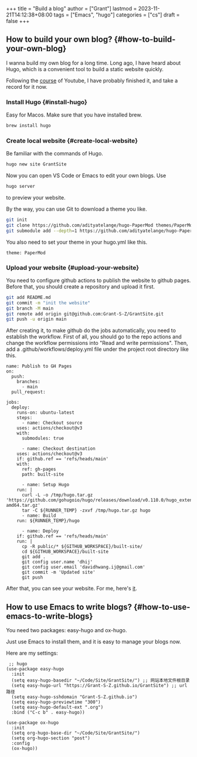 +++
title = "Build a blog"
author = ["Grant"]
lastmod = 2023-11-21T14:12:38+08:00
tags = ["Emacs", "hugo"]
categories = ["cs"]
draft = false
+++

## How to build your own blog? {#how-to-build-your-own-blog}

I wanna build my own blog for a long time. Long ago, I have heard about Hugo, which is a convenient tool to build a static website quickly.

Following the [course](https://www.youtube.com/watch?v=hjD9jTi_DQ4&list=PLeiDFxcsdhUrzkK5Jg9IZyiTsIMvXxKZP&index=2) of Youtube, I have probably finished it, and take a record for it now.


### Install Hugo {#install-hugo}

Easy for Macos. Make sure that you have installed brew.

```bash
brew install hugo
```


### Create local website {#create-local-website}

Be familiar with the commands of Hugo.

```bash
hugo new site GrantSite
```

Now you can open VS Code or Emacs to edit your own blogs. Use

```bash
hugo server
```

to preview your website.

By the way, you can use Git to download a theme you like.

```bash
git init
git clone https://github.com/adityatelange/hugo-PaperMod themes/PaperMod --depth=1
git submodule add --depth=1 https://github.com/adityatelange/hugo-PaperMod.git themes/PaperMod
```

You also need to set your theme in your hugo.yml like this.

```nil
theme: PaperMod
```


### Upload your website {#upload-your-website}

You need to configure github actions to publish the website to github pages. Before that, you should create a repository and upload it first.

```bash
git add README.md
git commit -m "init the website"
git branch -M main
git remote add origin git@github.com:Grant-S-Z/GrantSite.git
git push -u origin main
```

After creating it, to make github do the jobs automatically, you need to establish the workflow. First of all, you should go to the repo actions and change the workflow permissions into "Read and write permissions". Then, add a .github/workflows/deploy.yml file under the project root directory like this.

```nil
name: Publish to GH Pages
on:
  push:
    branches:
      - main
  pull_request:

jobs:
  deploy:
    runs-on: ubuntu-latest
    steps:
      - name: Checkout source
	uses: actions/checkout@v3
	with:
	  submodules: true

      - name: Checkout destination
	uses: actions/checkout@v3
	if: github.ref == 'refs/heads/main'
	with:
	  ref: gh-pages
	  path: built-site

      - name: Setup Hugo
	run: |
	  curl -L -o /tmp/hugo.tar.gz 'https://github.com/gohugoio/hugo/releases/download/v0.110.0/hugo_extended_0.110.0_linux-amd64.tar.gz'
	  tar -C ${RUNNER_TEMP} -zxvf /tmp/hugo.tar.gz hugo
      - name: Build
	run: ${RUNNER_TEMP}/hugo

      - name: Deploy
	if: github.ref == 'refs/heads/main'
	run: |
	  cp -R public/* ${GITHUB_WORKSPACE}/built-site/
	  cd ${GITHUB_WORKSPACE}/built-site
	  git add .
	  git config user.name 'dhij'
	  git config user.email 'davidhwang.ij@gmail.com'
	  git commit -m 'Updated site'
	  git push
```

After that, you can see your website. For me, here's [it](https://grant-s-z.github.io/GrantSite/).


## How to use Emacs to write blogs? {#how-to-use-emacs-to-write-blogs}

You need two packages: easy-hugo and ox-hugo.

Just use Emacs to install them, and it is easy to manage your blogs now.

Here are my settings:

```emacs-lisp
 ;; hugo
(use-package easy-hugo
  :init
  (setq easy-hugo-basedir "~/Code/Site/GrantSite/") ;; 网站本地文件根目录
  (setq easy-hugo-url "https://Grant-S-Z.github.io/GrantSite") ;; url 路径
  (setq easy-hugo-sshdomain "Grant-S-Z.github.io")
  (setq easy-hugo-previewtime "300")
  (setq easy-hugo-default-ext ".org")
  :bind ("C-c b" . easy-hugo))

(use-package ox-hugo
  :init
  (setq org-hugo-base-dir "~/Code/Site/GrantSite/")
  (setq org-hugo-section "post")
  :config
  (ox-hugo))
```
